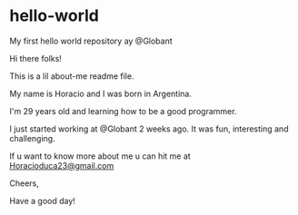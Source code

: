 # hello-world

My first hello world repository ay @Globant

Hi there folks!

This is a lil about-me readme file.

My name is Horacio and I was born in Argentina.

I'm 29 years old and learning how to be a good programmer.

I just started working at @Globant 2 weeks ago. It was fun, interesting and challenging.

If u want to know more about me u can hit me at Horacioduca23@gmail.com

Cheers,

Have a good day!
